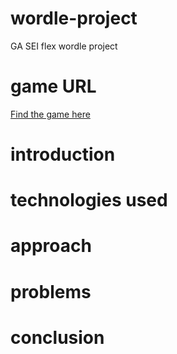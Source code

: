 # wordle-project
GA SEI flex wordle project 

# game URL
[Find the game here][def]

# introduction 

# technologies used

# approach 

# problems 

# conclusion 



[def]: https://tris-riley.github.io/wordle-project/